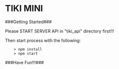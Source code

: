 # TIKI MINI

###Getting Started###

Please START SERVER API in "tiki_api" directory first!!!

Then start process with the following:

```
	> npm install
	> npm start
```

###Have Fun!!!###
